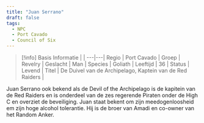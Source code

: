 ```yaml
---
title: "Juan Serrano"
draft: false
tags:
  - NPC
  - Port Cavado
  - Council of Six
---
```

 
> [!info]
> Basis Informatie |   |
> ---|---|
> Regio | Port Cavado |
> Groep | Revelry |
> Geslacht | Man |
> Species | Goliath |
> Leeftijd | 36 |
> Status | Levend |
> Titel | De Duivel van de Archipelago, Kaptein van de Red Raiders |

Juan Serrano ook bekend als de Devil of the Archipelago is de kapitein van de Red Raiders en is onderdeel van de zes regerende Piraten onder de High C en overziet de beveiliging. Juan staat bekent om zijn meedogenloosheid em zijn hoge alcohol tolerantie. Hij is de broer van Amadi en co-owner van het Random Anker.
